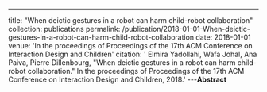 ---
title: "When deictic gestures in a robot can harm child-robot collaboration"
collection: publications
permalink: /publication/2018-01-01-When-deictic-gestures-in-a-robot-can-harm-child-robot-collaboration
date: 2018-01-01
venue: 'In the proceedings of Proceedings of the 17th ACM Conference on Interaction Design and Children'
citation: ' Elmira Yadollahi,  Wafa Johal,  Ana Paiva,  Pierre Dillenbourg, &quot;When deictic gestures in a robot can harm child-robot collaboration.&quot; In the proceedings of Proceedings of the 17th ACM Conference on Interaction Design and Children, 2018.'
---**Abstract** 
